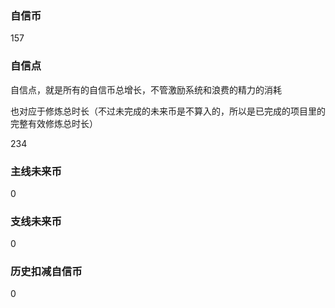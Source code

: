 ### 自信币
157

### 自信点
自信点，就是所有的自信币总增长，不管激励系统和浪费的精力的消耗

也对应于修炼总时长（不过未完成的未来币是不算入的，所以是已完成的项目里的完整有效修炼总时长）

234

### 主线未来币
0

### 支线未来币
0

### 历史扣减自信币
0
